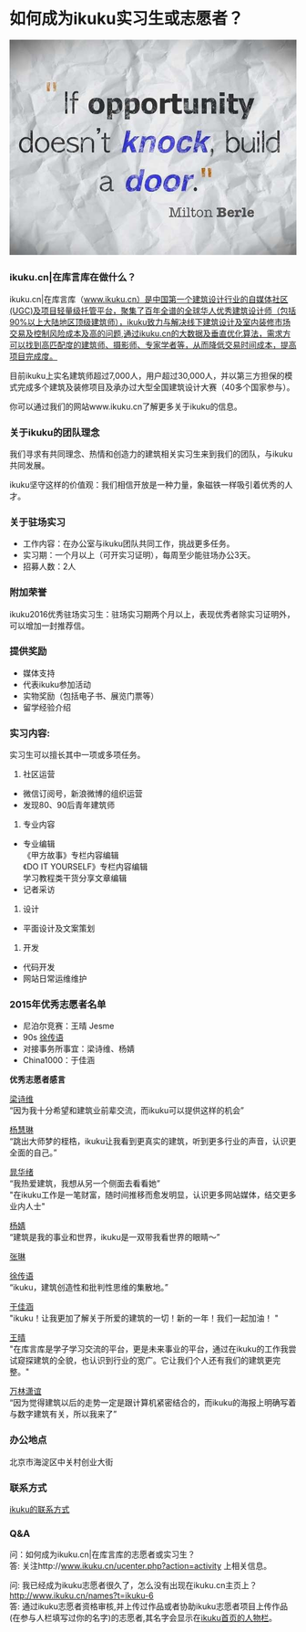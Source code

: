 # 如何成为ikuku实习生或志愿者？  

![door](images/door.jpg)

### ikuku.cn|在库言库在做什么？

ikuku.cn|在库言库（www.ikuku.cn）是中国第一个建筑设计行业的自媒体社区(UGC)及项目轻量级托管平台，聚集了百年全谱的全球华人优秀建筑设计师（包括90%以上大陆地区顶级建筑师），ikuku致力与解决线下建筑设计及室内装修市场交易及控制风险成本及高的问题,通过ikuku.cn的大数据及垂直优化算法，需求方可以找到高匹配度的建筑师、摄影师、专家学者等，从而降低交易时间成本，提高项目完成度。

目前ikuku上实名建筑师超过7,000人，用户超过30,000人，并以第三方担保的模式完成多个建筑及装修项目及承办过大型全国建筑设计大赛（40多个国家参与）。

你可以通过我们的网站www.ikuku.cn了解更多关于ikuku的信息。

### 关于ikuku的团队理念  

我们寻求有共同理念、热情和创造力的建筑相关实习生来到我们的团队，与ikuku共同发展。

ikuku坚守这样的价值观：我们相信开放是一种力量，象磁铁一样吸引着优秀的人才。 

### 关于驻场实习
* 工作内容：在办公室与ikuku团队共同工作，挑战更多任务。
* 实习期：一个月以上（可开实习证明），每周至少能驻场办公3天。
* 招募人数：2人

### 附加荣誉
ikuku2016优秀驻场实习生：驻场实习期两个月以上，表现优秀者除实习证明外，可以增加一封推荐信。

### 提供奖励
* 媒体支持
* 代表ikuku参加活动
* 实物奖励（包括电子书、展览门票等）
* 留学经验介绍


### 实习内容: 
实习生可以擅长其中一项或多项任务。  
1. 社区运营  
 * 微信订阅号，新浪微博的组织运营  
 * 发现80、90后青年建筑师  
1. 专业内容    
 * 专业编辑  
   《甲方故事》专栏内容编辑  
   《DO IT YOURSELF》专栏内容编辑  
   学习教程类干货分享文章编辑  
 * 记者采访  
1. 设计  
 * 平面设计及文案策划  
1. 开发
 * 代码开发  
 * 网站日常运维维护  
 


### 2015年优秀志愿者名单   
 
* 尼泊尔竞赛：王晴 Jesme
* 90s [徐传语](http://www.ikuku.cn/user/31928)  
* 对接事务所事宜：梁诗维、杨婧
* China1000：于佳涵

**优秀志愿者感言**  

[梁诗维](http://www.ikuku.cn/name/9703)  
“因为我十分希望和建筑业前辈交流，而ikuku可以提供这样的机会”  

[杨慧琳](http://www.ikuku.cn/name/9675)   
“跳出大师梦的桎梏，ikuku让我看到更真实的建筑，听到更多行业的声音，认识更全面的自己。”  

[晁华绪](http://www.ikuku.cn/name/9551)   
“我热爱建筑，我想从另一个侧面去看看她”  
"在ikuku工作是一笔财富，随时间推移而愈发明显，认识更多网站媒体，结交更多业内人士"  

[杨婧](http://www.ikuku.cn/user/17592)   
“建筑是我的事业和世界，ikuku是一双带我看世界的眼睛～”


[张琳](http://www.ikuku.cn/name/9555)


[徐传语](https://github.com/colormaco)   
“ikuku，建筑创造性和批判性思维的集散地。”   

[于佳涵](http://www.ikuku.cn/user/16843)    
"ikuku！让我更加了解关于所爱的建筑的一切！新的一年！我们一起加油！ "    



[王晴](http://www.ikuku.cn/post/81189)  
"在库言库是学子学习交流的平台，更是未来事业的平台，通过在ikuku的工作我尝试窥探建筑的全貌，也认识到行业的宽广。它让我们个人还有我们的建筑更完整。"  

[万林潇谊](http://www.ikuku.cn/name/9549)   
“因为觉得建筑以后的走势一定是跟计算机紧密结合的，而ikuku的海报上明确写着与数字建筑有关，所以我来了”   
 
### 办公地点
北京市海淀区中关村创业大街 

### 联系方式  
[ikuku的联系方式](contact.md)  



### Q&A  

问：如何成为ikuku.cn|在库言库的志愿者或实习生？    
答: 关注http://www.ikuku.cn/ucenter.php?action=activity 上相关信息。

问: 我已经成为ikuku志愿者很久了，怎么没有出现在ikuku.cn主页上？  http://www.ikuku.cn/names?t=ikuku-6  
答: 通过ikuku志愿者资格审核,并上传过作品或者协助ikuku志愿者项目上传作品(在参与人栏填写过你的名字)的志愿者,其名字会显示在[ikuku首页的人物栏](http://www.ikuku.cn/names?t=ikuku-6)。 

 
